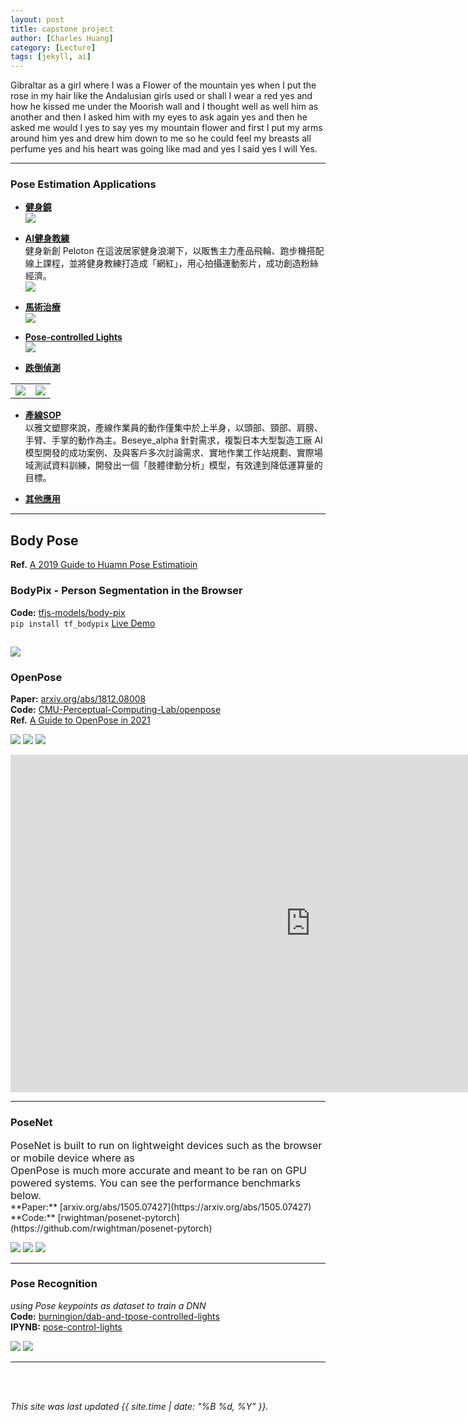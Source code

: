 ```yaml
---
layout: post
title: capstone project
author: [Charles Huang]
category: [Lecture]
tags: [jekyll, ai]
---
```


Gibraltar as a girl where I was a Flower of the mountain yes when I put the rose in my hair like the Andalusian girls used or shall I wear a red yes and how he kissed me under the Moorish wall and I thought well as well him as another and then I asked him with my eyes to ask again yes and then he asked me would I yes to say yes my mountain flower and first I put my arms around him yes and drew him down to me so he could feel my breasts all perfume yes and his heart was going like mad and yes I said yes I will Yes.

---
### Pose Estimation Applications
* **[健身鏡](https://johnsonfitnesslive.com/?action=mirror_pro_intro)**<br/>
![](https://johnsonfitnesslive.com/images/mirrorPro-parallax-bg2-img03.gif)

* **[AI健身教練](https://fc.bnext.com.tw/articles/view/1226)**<br>
健身新創 Peloton 在這波居家健身浪潮下，以販售主力產品飛輪、跑步機搭配線上課程，並將健身教練打造成「網紅」，用心拍攝運動影片，成功創造粉絲經濟。<br>
![](https://bnextmedia.s3.hicloud.net.tw/image/album/2021-03/img-1614856341-69773@600.jpg)

* **[馬術治療](https://www.inside.com.tw/article/21711-aigo-interview-aifly)**<br>
![](https://inside-assets1.inside.com.tw/2020/11/oz0fu9mal72kdptfhnq8v79sf67c57.png?w=730&fit=max&q=80)

* **[Pose-controlled Lights](https://github.com/burningion/dab-and-tpose-controlled-lights)**<br>
![](https://github.com/burningion/dab-and-tpose-controlled-lights/raw/master/images/dab-tpose.gif?raw=True)
* **[跌倒偵測](https://www.chinatimes.com/realtimenews/20201203005307-260418?chdtv)**
<table>
  <tr>
  <td><img src="https://images.chinatimes.com/newsphoto/2020-12-03/1024/20201203005495.jpg"></td>  
  <td><img src="https://matching.org.tw/website/uploads_product/website_1/P0000100000044_4_123.jpg"></td>
  </tr>
</table>

* **[產線SOP](https://www.inside.com.tw/article/21716-aigo-interview-beseye-alpha)**<br>
以雅文塑膠來說，產線作業員的動作僅集中於上半身，以頭部、頸部、肩膀、手臂、手掌的動作為主。Beseye_alpha 針對需求，複製日本大型製造工廠 AI 模型開發的成功案例、及與客戶多次討論需求、實地作業工作站規劃、實際場域測試資料訓練，開發出一個「肢體律動分析」模型，有效達到降低運算量的目標。

* **[其他應用](https://www.eastwestidea.net/index.php/%E6%9D%90%E6%96%99/item/376)**<br>

---
## Body Pose
**Ref.** [A 2019 Guide to Huamn Pose Estimatioin](https://heartbeat.comet.ml/a-2019-guide-to-human-pose-estimation-c10b79b64b73#7c7f)<br>

### BodyPix - Person Segmentation in the Browser
**Code:** [tfjs-models/body-pix](https://github.com/tensorflow/tfjs-models/tree/master/body-pix)<br>
`pip install tf_bodypix`
[Live Demo](https://storage.googleapis.com/tfjs-models/demos/body-pix/index.html)

![](https://github.com/tensorflow/tfjs-models/raw/master/body-pix/images/body-pix-2.0.gif)<br>
---
### OpenPose
**Paper:** [arxiv.org/abs/1812.08008](https://arxiv.org/abs/1812.08008)<br>
**Code:** [CMU-Perceptual-Computing-Lab/openpose](https://github.com/CMU-Perceptual-Computing-Lab/openpose)<br>
**Ref.** [A Guide to OpenPose in 2021](https://viso.ai/deep-learning/openpose/)<br>

![](https://github.com/CMU-Perceptual-Computing-Lab/openpose/blob/master/.github/media/pose_face_hands.gif?raw=true)
![](https://viso.ai/wp-content/uploads/2021/01/Keypoints-Detected-by-OpenPose-on-the-COCO-Dataset.jpg)
![](https://media.arxiv-vanity.com/render-output/5509832/x2.png)
<iframe width="960" height="540" src="https://www.youtube.com/embed/0XIm-NTnOYc" title="YouTube video player" frameborder="0" allow="accelerometer; autoplay; clipboard-write; encrypted-media; gyroscope; picture-in-picture" allowfullscreen></iframe>

---
### PoseNet
<font size="3">
PoseNet is built to run on lightweight devices such as the browser or mobile device where as<br>
OpenPose is much more accurate and meant to be ran on GPU powered systems. You can see the performance benchmarks below.<br>
</font>
**Paper:**  [arxiv.org/abs/1505.07427](https://arxiv.org/abs/1505.07427)<br>
**Code:** [rwightman/posenet-pytorch](https://github.com/rwightman/posenet-pytorch)<br>

![](https://debuggercafe.com/wp-content/uploads/2020/10/keypoint_exmp.jpg)
![](https://www.researchgate.net/profile/Soroush-Seifi/publication/335989945/figure/fig2/AS:806499555233793@1569295886946/The-Posenet-architecture-Yellow-modules-are-shared-with-GoogleNet-while-green-modules.ppm)
![](https://i1.wp.com/parleylabs.com/wp-content/uploads/2020/01/image-1.png?resize=1024%2C420&ssl=1)

---
### Pose Recognition 
*using Pose keypoints as dataset to train a DNN*<br>
**Code:** [burningion/dab-and-tpose-controlled-lights](https://github.com/burningion/dab-and-tpose-controlled-lights)<br>
**IPYNB:** [pose-control-lights](https://github.com/burningion/dab-and-tpose-controlled-lights/blob/master/Data%20Play.ipynb)<br>

![](https://github.com/burningion/dab-and-tpose-controlled-lights/raw/master/images/dab-tpose.gif)
![](https://raw.githubusercontent.com/burningion/dab-and-tpose-controlled-lights/master/images/neural1.png)

---



<br>
<br>

*This site was last updated {{ site.time | date: "%B %d, %Y" }}.*

